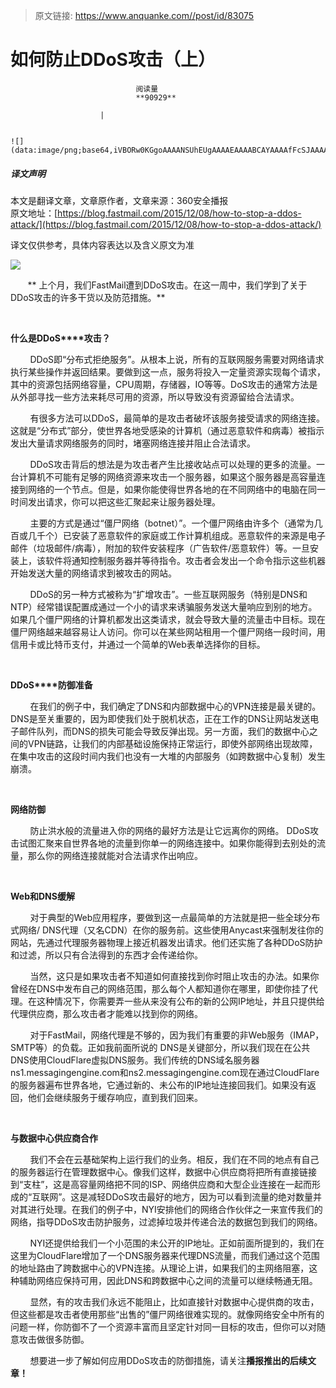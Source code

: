 > 原文链接: https://www.anquanke.com//post/id/83075 


# 如何防止DDoS攻击（上）


                                阅读量   
                                **90929**
                            
                        |
                        
                                                                                                                                    ![](data:image/png;base64,iVBORw0KGgoAAAANSUhEUgAAAAEAAAABCAYAAAAfFcSJAAAAAXNSR0IArs4c6QAAAARnQU1BAACxjwv8YQUAAAAJcEhZcwAADsQAAA7EAZUrDhsAAAANSURBVBhXYzh8+PB/AAffA0nNPuCLAAAAAElFTkSuQmCC)
                                                                                            



##### 译文声明

本文是翻译文章，文章原作者，文章来源：360安全播报
                                <br>原文地址：[https://blog.fastmail.com/2015/12/08/how-to-stop-a-ddos-attack/](https://blog.fastmail.com/2015/12/08/how-to-stop-a-ddos-attack/)

译文仅供参考，具体内容表达以及含义原文为准

[![](https://p3.ssl.qhimg.com/t01b8a0d9ea3479e28f.jpg)](https://p3.ssl.qhimg.com/t01b8a0d9ea3479e28f.jpg)

       ** 上个月，我们FastMail遭到DDoS攻击。在这一周中，我们学到了关于DDoS攻击的许多干货以及防范措施。**

<br>

**什么是DDoS****攻击？**

        DDoS即“分布式拒绝服务”。从根本上说，所有的互联网服务需要对网络请求执行某些操作并返回结果。要做到这一点，服务将投入一定量资源实现每个请求，其中的资源包括网络容量，CPU周期，存储器，IO等等。DoS攻击的通常方法是从外部寻找一些方法来耗尽可用的资源，所以导致没有资源留给合法请求。

        有很多方法可以DDoS，最简单的是攻击者破坏该服务接受请求的网络连接。这就是“分布式”部分，使世界各地受感染的计算机（通过恶意软件和病毒）被指示发出大量请求网络服务的同时，堵塞网络连接并阻止合法请求。

        DDoS攻击背后的想法是为攻击者产生比接收站点可以处理的更多的流量。一台计算机不可能有足够的网络资源来攻击一个服务器，如果这个服务器是高容量连接到网络的一个节点。但是，如果你能使得世界各地的在不同网络中的电脑在同一时间发出请求，你可以把这些汇聚起来让服务器处理。

        主要的方式是通过“僵尸网络（botnet）”。一个僵尸网络由许多个（通常为几百或几千个）已安装了恶意软件的家庭或工作计算机组成。恶意软件的来源是电子邮件（垃圾邮件/病毒），附加的软件安装程序（广告软件/恶意软件）等。一旦安装上，该软件将通知控制服务器并等待指令。攻击者会发出一个命令指示这些机器开始发送大量的网络请求到被攻击的网站。

        DDoS的另一种方式被称为“扩增攻击”。一些互联网服务（特别是DNS和NTP）经常错误配置成通过一个小的请求来诱骗服务发送大量响应到别的地方。如果几个僵尸网络的计算机都发出这类请求，就会导致大量的流量击中目标。现在僵尸网络越来越容易让人访问。你可以在某些网站租用一个僵尸网络一段时间，用信用卡或比特币支付，并通过一个简单的Web表单选择你的目标。

<br>

**DDoS****防御准备**

        在我们的例子中，我们确定了DNS和内部数据中心的VPN连接是最关键的。DNS是至关重要的，因为即使我们处于脱机状态，正在工作的DNS让网站发送电子邮件队列，而DNS的损失可能会导致反弹出现。另一方面，我们的数据中心之间的VPN链路，让我们的内部基础设施保持正常运行，即使外部网络出现故障，在集中攻击的这段时间内我们也没有一大堆的内部服务（如跨数据中心复制）发生崩溃。

**<br>**

**网络防御**

        防止洪水般的流量进入你的网络的最好方法是让它远离你的网络。 DDoS攻击试图汇聚来自世界各地的流量到你单一的网络连接中。如果你能得到去别处的流量，那么你的网络连接就能对合法请求作出响应。

**<br>**

**Web和DNS缓解**

        对于典型的Web应用程序，要做到这一点最简单的方法就是把一些全球分布式网络/ DNS代理（又名CDN）在你的服务前。这些使用Anycast来强制发往你的网站，先通过代理服务器物理上接近机器发出请求。他们还实施了各种DDoS防护和过滤，所以只有合法得到的东西才会传递给你。

        当然，这只是如果攻击者不知道如何直接找到你时阻止攻击的办法。如果你曾经在DNS中发布自己的网络范围，那么每个人都知道你在哪里，即使你挂了代理。在这种情况下，你需要弄一些从来没有公布的新的公网IP地址，并且只提供给代理供应商，那么攻击者才能难以找到你的网络。

        对于FastMail，网络代理是不够的，因为我们有重要的非Web服务（IMAP，SMTP等）的负载。正如我前面所说的 DNS是关键部分，所以我们现在在公共DNS使用CloudFlare虚拟DNS服务。我们传统的DNS域名服务器  ns1.messagingengine.com和ns2.messagingengine.com现在通过CloudFlare的服务器遍布世界各地，它通过新的、未公布的IP地址连接回我们。如果没有返回，他们会继续服务于缓存响应，直到我们回来。

**<br>**

**与数据中心供应商合作**

        我们不会在云基础架构上运行我们的业务。相反，我们在不同的地点有自己的服务器运行在管理数据中心。像我们这样，数据中心供应商将把所有直接链接到“支柱”，这是高容量网络把不同的ISP、网络供应商和大型企业连接在一起而形成的“互联网”。这是减轻DDoS攻击最好的地方，因为可以看到流量的绝对数量并对其进行处理。在我们的例子中，NYI安排他们的网络合作伙伴之一来宣传我们的网络，指导DDoS攻击防护服务，过滤掉垃圾并传递合法的数据包到我们的网络。

        NYI还提供给我们一个小范围的未公开的IP地址。正如前面所提到的，我们在这里为CloudFlare增加了一个DNS服务器来代理DNS流量，而我们通过这个范围的地址路由了跨数据中心的VPN连接。从理论上讲，如果我们的主网络阻塞，这种辅助网络应保持可用，因此DNS和跨数据中心之间的流量可以继续畅通无阻。

        显然，有的攻击我们永远不能阻止，比如直接针对数据中心提供商的攻击，但这些都是攻击者使用那些“出售的”僵尸网络很难实现的。就像网络安全中所有的问题一样，你防御不了一个资源丰富而且坚定针对同一目标的攻击，但你可以对随意攻击做很多防御。

        想要进一步了解如何应用DDoS攻击的防御措施，请关注**播报推出的后续文章！**
